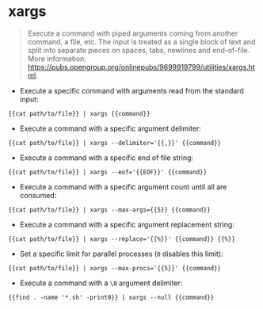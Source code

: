 # xargs

> Execute a command with piped arguments coming from another command, a file, etc.
> The input is treated as a single block of text and split into separate pieces on spaces, tabs, newlines and end-of-file.
> More information: <https://pubs.opengroup.org/onlinepubs/9699919799/utilities/xargs.html>.

- Execute a specific command with arguments read from the standard input:

`{{cat path/to/file}} | xargs {{command}}`

- Execute a command with a specific argument delimiter:

`{{cat path/to/file}} | xargs --delimiter='{{,}}' {{command}}`

- Execute a command with a specific end of file string:

`{{cat path/to/file}} | xargs --eof='{{EOF}}' {{command}}`

- Execute a command with a specific argument count until all are consumed:

`{{cat path/to/file}} | xargs --max-args={{5}} {{command}}`

- Execute a command with a specific argument replacement string:

`{{cat path/to/file}} | xargs --replace='{{%}}' {{command}} {{%}}`

- Set a specific limit for parallel processes (`0` disables this limit):

`{{cat path/to/file}} | xargs --max-procs='{{5}}' {{command}}`

- Execute a command with a `\0` argument delimiter:

`{{find . -name '*.sh' -print0}} | xargs --null {{command}}`

